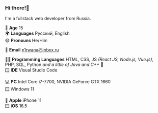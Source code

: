 ### Hi there!👋

I'm a fullstack web developer from Russia.

🔞 **Age** 15 <br/>
🌍 **Languages** Русский, English <br/>
😄 **Pronouns** He/Him <br/>

📨 **Email** n1rwana@inbox.ru

🧑‍💻 **Programming Languages** HTML, CSS, JS _(React JS, Node.js, Vue.js)_, PHP, SQL, Python _and a little of Java and C++_ 🙂 <br/>
🪟 **IDE** Visual Studio Code

💻 **PC** Intel Core i7-7700, NVIDIA GeForce GTX 1660 <br/>
🪟 Windows 11

📱 **Apple** iPhone 11<br/>
🪟 **iOS** 16.5
